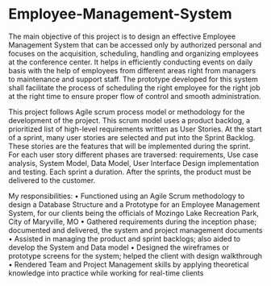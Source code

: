 # Employee-Management-System
The main objective of this project is to design an effective Employee Management System that can be accessed only by authorized personal and focuses on the acquisition, scheduling, handling and organizing employees at the conference center. It helps in efficiently conducting events on daily basis with the help of employees from different areas right from managers to maintenance and support staff. The prototype developed for this system shall facilitate the process of scheduling the right employee for the right job at the right time to ensure proper flow of control and smooth administration.

This project follows Agile scrum process model or methodology for the development of the project. This scrum model uses a product backlog, a prioritized list of high-level requirements written as User Stories. At the start of a sprint, many user stories are selected and put into the Sprint Backlog. These stories are the features that will be implemented during the sprint. For each user story different phases are traversed: requirements, Use case analysis, System Model, Data Model, User Interface Design implementation and testing. Each sprint a duration. After the sprints, the product must be delivered to the customer.

My responsibilities:
•	Functioned using an Agile Scrum methodology to design a Database Structure and a Prototype for an Employee Management System, for our clients being the officials of Mozingo Lake Recreation Park, City of Maryville, MO
•	Gathered requirements during the inception phase; documented and delivered, the system and project management documents
•	Assisted in managing the product and sprint backlogs; also aided to develop the System and Data model
•	Designed the wireframes or prototype screens for the system; helped the client with design walkthrough
•	Rendered Team and Project Management skills by applying theoretical knowledge into practice while working for real-time clients
